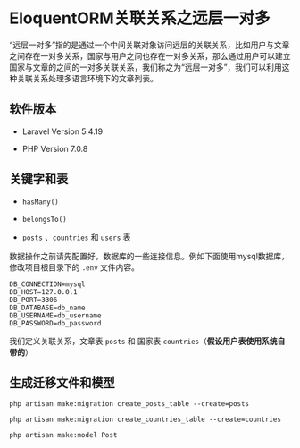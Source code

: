 # EloquentORM关联关系之远层一对多

“远层一对多”指的是通过一个中间关联对象访问远层的关联关系，比如用户与文章之间存在一对多关系，国家与用户之间也存在一对多关系，那么通过用户可以建立国家与文章的之间的一对多关联关系，我们称之为“远层一对多”，我们可以利用这种关联关系处理多语言环境下的文章列表。

## 软件版本

* Laravel Version 5.4.19

* PHP Version 7.0.8

## 关键字和表

* `hasMany()`

* `belongsTo()`

* `posts` 、`countries` 和 `users` 表

数据操作之前请先配置好，数据库的一些连接信息。例如下面使用mysql数据库，修改项目根目录下的 `.env` 文件内容。

```
DB_CONNECTION=mysql
DB_HOST=127.0.0.1
DB_PORT=3306
DB_DATABASE=db_name
DB_USERNAME=db_username
DB_PASSWORD=db_password
```


我们定义关联关系，文章表 `posts` 和 国家表 `countries`（**假设用户表使用系统自带的**）

## 生成迁移文件和模型

```shell
php artisan make:migration create_posts_table --create=posts

php artisan make:migration create_countries_table --create=countries

php artisan make:model Post
```











